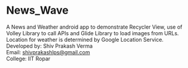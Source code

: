 # News_Wave
A News and Weather android app to demonstrate Recycler View, use of Volley Library  to call APIs and Glide Library to load images from URLs. Location for weather is determined by Google Location Service.<br />
Developed by: Shiv Prakash Verma<br />
Email: shivprakashlps@gmail.com<br />
College: IIT Ropar<br />
